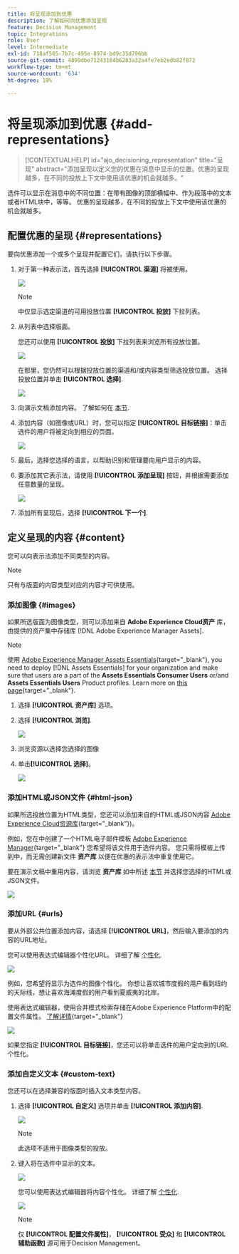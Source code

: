 ```yaml
---
title: 将呈现添加到优惠
description: 了解如何向优惠添加呈现
feature: Decision Management
topic: Integrations
role: User
level: Intermediate
exl-id: 718af505-7b7c-495e-8974-bd9c35d796bb
source-git-commit: 4899dbe71243184b6283a32a4fe7eb2edb82f872
workflow-type: tm+mt
source-wordcount: '634'
ht-degree: 10%

---
```


# 将呈现添加到优惠 {#add-representations}

>[!CONTEXTUALHELP]
>id="ajo_decisioning_representation"
>title="呈现"
>abstract="添加呈现以定义您的优惠在消息中显示的位置。优惠的呈现越多，在不同的投放上下文中使用该优惠的机会就越多。"

选件可以显示在消息中的不同位置：在带有图像的顶部横幅中、作为段落中的文本或者HTML块中，等等。 优惠的呈现越多，在不同的投放上下文中使用该优惠的机会就越多。

## 配置优惠的呈现 {#representations}

要向优惠添加一个或多个呈现并配置它们，请执行以下步骤。

1. 对于第一种表示法，首先选择 **[!UICONTROL 渠道]** 将被使用。

   ![](../assets/channel-placement.png)

   >[!NOTE]
   >
   >中仅显示选定渠道的可用投放位置 **[!UICONTROL 投放]** 下拉列表。

1. 从列表中选择版面。

   您还可以使用 **[!UICONTROL 投放]** 下拉列表来浏览所有投放位置。

   ![](../assets/browse-button-placements.png)

   在那里，您仍然可以根据投放位置的渠道和/或内容类型筛选投放位置。 选择投放位置并单击 **[!UICONTROL 选择]**.

   ![](../assets/browse-placements.png)

1. 向演示文稿添加内容。 了解如何在 [本节](#content).

1. 添加内容（如图像或URL）时，您可以指定 **[!UICONTROL 目标链接]**：单击选件的用户将被定向到相应的页面。

   ![](../assets/offer-destination-link.png)

1. 最后，选择您选择的语言，以帮助识别和管理要向用户显示的内容。

1. 要添加其它表示法，请使用 **[!UICONTROL 添加呈现]** 按钮，并根据需要添加任意数量的呈现。

   ![](../assets/offer-add-representation.png)

1. 添加所有呈现后，选择 **[!UICONTROL 下一个]**.

## 定义呈现的内容 {#content}

您可以向表示法添加不同类型的内容。

>[!NOTE]
>
>只有与版面的内容类型对应的内容才可供使用。

### 添加图像 {#images}

如果所选版面为图像类型，则可以添加来自 **Adobe Experience Cloud资产** 库，由提供的资产集中存储库 [!DNL Adobe Experience Manager Assets].

>[!NOTE]
>
> 使用 [Adobe Experience Manager Assets Essentials](https://experienceleague.adobe.com/docs/experience-manager-assets-essentials/help/introduction.html){target="_blank"}, you need to deploy [!DNL Assets Essentials] for your organization and make sure that users are a part of the **Assets Essentials Consumer Users** or/and **Assets Essentials Users** Product profiles. Learn more on [this page](https://experienceleague.adobe.com/docs/experience-manager-assets-essentials/help/get-started-admins/deploy-administer.html){target="_blank"}.

1. 选择 **[!UICONTROL 资产库]** 选项。

1. 选择 **[!UICONTROL 浏览]**.

   ![](../assets/offer-browse-asset-library.png)

1. 浏览资源以选择您选择的图像

1. 单击&#x200B;**[!UICONTROL 选择]**。

   ![](../assets/offer-select-asset.png)

### 添加HTML或JSON文件 {#html-json}

如果所选投放位置为HTML类型，您还可以添加来自的HTML或JSON内容 [Adobe Experience Cloud资源库](https://experienceleague.adobe.com/docs/experience-manager-assets-essentials/help/introduction.html){target="_blank"})。

例如，您在中创建了一个HTML电子邮件模板 [Adobe Experience Manager](https://experienceleague.adobe.com/docs/experience-manager.html){target="_blank"} 您希望将该文件用于选件内容。 您只需将模板上传到中，而无需创建新文件 **资产库** 以便在优惠的表示法中重复使用它。

要在演示文稿中重用内容，请浏览 **资产库** 如中所述 [本节](#images) 并选择您选择的HTML或JSON文件。

![](../assets/offer-browse-asset-library-json.png)

### 添加URL {#urls}

要从外部公共位置添加内容，请选择 **[!UICONTROL URL]**，然后输入要添加的内容的URL地址。

您可以使用表达式编辑器个性化URL。 详细了解 [个性化](../../personalization/personalize.md#use-expression-editor).

![](../assets/offer-content-url.png)

例如，您希望将显示为选件的图像个性化。 你想让喜欢城市度假的用户看到纽约的天际线，想让喜欢海滩度假的用户看到夏威夷的北岸。

使用表达式编辑器，使用合并模式检索存储在Adobe Experience Platform中的配置文件属性。 [了解详情](https://experienceleague.adobe.com/docs/experience-platform/profile/union-schemas/union-schemas-overview.html){target="_blank"}

![](../assets/offer-content-url-personalization.png)

如果您指定 **[!UICONTROL 目标链接]**，您还可以将单击选件的用户定向到的URL个性化。

### 添加自定义文本 {#custom-text}

您还可以在选择兼容的版面时插入文本类型内容。

1. 选择 **[!UICONTROL 自定义]** 选项并单击 **[!UICONTROL 添加内容]**.

   ![](../assets/offer-add-content.png)

   >[!NOTE]
   >
   >此选项不适用于图像类型的投放。

1. 键入将在选件中显示的文本。

   ![](../assets/offer-text-content.png)

   您可以使用表达式编辑器将内容个性化。 详细了解 [个性化](../../personalization/personalize.md#use-expression-editor).

   ![](../assets/offer-personalization.png)

   >[!NOTE]
   >
   >仅 **[!UICONTROL 配置文件属性]**， **[!UICONTROL 受众]** 和 **[!UICONTROL 辅助函数]** 源可用于Decision Management。

